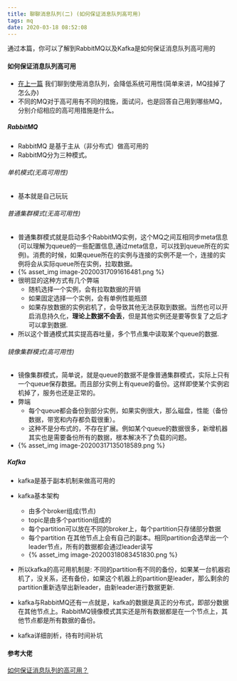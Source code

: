 ```yaml
---
title: 聊聊消息队列(二) (如何保证消息队列高可用)
tags: mq
date: 2020-03-18 08:52:08
---
```



通过本篇，你可以了解到RabbitMQ以及Kafka是如何保证消息队列高可用的

<!-- more -->

#### 如何保证消息队列高可用
- [在上一篇](https://lasbun.github.io/2020/03/15/MQ-1/) 我们聊到使用消息队列，会降低系统可用性(简单来讲，MQ挂掉了怎么办)
- 不同的MQ对于高可用有不同的措施，面试问，也是回答自己用到哪些MQ，分别介绍相应的高可用措施是什么。

##### RabbitMQ
- RabbitMQ 是基于主从（非分布式）做高可用的
- RabbitMQ分为三种模式。

###### 单机模式(无高可用性)
- 基本就是自己玩玩

###### 普通集群模式(无高可用性)
- 普通集群模式就是启动多个RabbitMQ实例，这个MQ之间互相同步meta信息(可以理解为queue的一些配置信息,通过meta信息，可以找到queue所在的实例)。消费的时候，如果queue所在的实例与连接的实例不是一个，连接的实例将会从实际queue所在实例，拉取数据。
- {% asset_img image-20200317091616481.png %}
- 很明显的这种方式有几个弊端
	- 随机选择一个实例，会有拉取数据的开销
	- 如果固定选择一个实例，会有单例性能瓶颈
	- 如果存放数据的实例宕机了，会导致其他无法获取到数据。当然也可以开启消息持久化，**理论上数据不会丢**，但是其他实例还是要等恢复了之后才可以拿到数据.
- 所以这个普通模式其实提高吞吐量，多个节点集中读取某个queue的数据.

###### 镜像集群模式(高可用性)
- 镜像集群模式，简单说，就是queue的数据不是像普通集群模式，实际上只有一个queue保存数据。而且部分实例上有queue的备份。这样即使某个实例宕机掉了，服务也还是正常的。
- 弊端
	- 每个queue都会备份到部分实例，如果实例很大，那么磁盘，性能（备份数据，带宽和内存都负载很重）。
	- 这种不是分布式的，不存在扩展。例如某个queue的数据很多，新增机器其实也是需要备份所有的数据，根本解决不了负载的问题。
- {% asset_img image-20200317135018589.png %}

##### Kafka 
- kafka是基于副本机制来做高可用的
- kafka基本架构
	- 由多个broker组成(节点)
	- topic是由多个partition组成的
	- 每个partition可以放在不同的broker上，每个partition只存储部分数据
	- 每个partition 在其他节点上会有自己的副本。相同partition会选举出一个leader节点，所有的数据都会通过leader读写
  - {% asset_img image-20200318083451830.png %}
- 所以kafka的高可用机制是: 不同的partition有不同的备份，如果某一台机器宕机了，没关系，还有备份，如果这个机器上的partition是leader，那么剩余的partition重新选举出新leader，由新leader进行数据更新.
- kafka与RabbitMQ还有一点就是，kafka的数据是真正的分布式，即部分数据在其他节点上。RabbitMQ镜像模式其实还是所有数据都是在一个节点上，其他节点都是所有数据的备份。

- kafka详细剖析，待有时间补坑

#### 参考大佬

[如何保证消息队列的高可用？](https://doocs.github.io/advanced-java/#/./docs/high-concurrency/how-to-ensure-high-availability-of-message-queues)